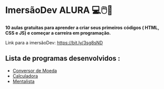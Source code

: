 # ImersãoDev ALURA :computer::computer_mouse::ocean:



**10 aulas gratuitas para aprender a criar seus primeiros** **códigos ( HTML, CSS e JS) e começar a carreira em programação.**

Link para a imersãoDev: https://bit.ly/3sg8sND 





## Lista de programas desenvolvidos :



+ [Conversor de Moeda](https://github.com/GuilhermeCostaDF/ImersaoDev_Alura/tree/master/ConversorMoeda)
+ [Calculadora](https://github.com/GuilhermeCostaDF/ImersaoDev_Alura/tree/master/Calculadora)
+ [Mentalista](https://github.com/GuilhermeCostaDF/ImersaoDev_Alura/tree/master/Mentalista)


